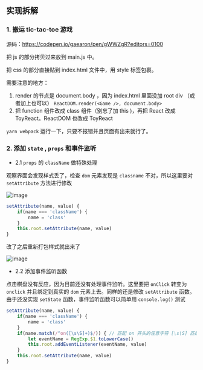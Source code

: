 ## 实现拆解

### 1. 搬运 tic-tac-toe 游戏

源码：https://codepen.io/gaearon/pen/gWWZgR?editors=0100

把 js 的部分拷贝过来放到 main.js 中。

把 css 的部分直接贴到 index.html 文件中，用 style 标签包裹。

需要注意的地方：

1. render 的节点是 document.body ，因为 index.html 里面没加 root div （或者加上也可以）
`ReactDOM.render(<Game />, document.body>`
2. 把 function 组件改成 class 组件（别忘了加 this )，再把 React 改成 ToyReact。ReactDOM 也改成 ToyReact 

`yarn webpack` 运行一下，只要不报错并且页面有出来就行了。

### 2. 添加 `state` , `props` 和事件监听

- 2.1 `props` 的 `className` 做特殊处理

观察界面会发现样式丢了，检查 `dom` 元素发现是 `classname` 不对，所以这里要对 `setAttribute` 方法进行修改

![image](https://user-images.githubusercontent.com/20458239/88255101-0b2af680-ccea-11ea-8adb-78877082bf1c.png)

```js
setAttribute(name, value) {
    if(name === 'className') {
        name = 'class'
    }
    this.root.setAttribute(name, value)
}
```
改了之后重新打包样式就出来了

![image](https://user-images.githubusercontent.com/20458239/88255578-48dc4f00-cceb-11ea-9e28-d259bd565780.png)

- 2.2 添加事件监听函数

点击棋盘没有反应，因为目前还没有处理事件监听。这里要把 `onClick` 转变为 `onclick` 并且绑定到真实的 `dom` 元素上去。同样的还是修改 `setAttribute` 函数。由于还没实现 `setState` 函数，事件监听函数可以简单用 `console.log()` 测试

```js
setAttribute(name, value) {
    if(name === 'className') {
        name = 'class'
    }
    if(name.match(/^on([\s\S]+)$/)) { // 匹配 on 开头的任意字符 [\s\S] 匹配任意字符 () 作为一个组 
        let eventName = RegExp.$1.toLowerCase() 
        this.root.addEventListener(eventName, value)
    }
    this.root.setAttribute(name, value)
}
```



